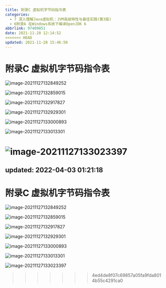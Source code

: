 ```yaml
---
title: 附录C 虚拟机字节码指令表
categories: 
  - 7 深入理解Java虛拟机：JVM高级特性与最佳实践(第3版)
  - 6附录A 在Windows系统下编译OpenJDK 6
abbrlink: 97409851
date: 2021-11-28 12:14:52
<<<<<<< HEAD
updated: 2021-11-28 15:46:50
---
```

# 附录C 虚拟机字节码指令表

![image-20211127132849252](https://raw.githubusercontent.com/lanlan2017/images/master/Blog/Sum/20211127132849.png)

![image-20211127132859015](https://raw.githubusercontent.com/lanlan2017/images/master/Blog/Sum/20211127132859.png)

![image-20211127132917827](https://raw.githubusercontent.com/lanlan2017/images/master/Blog/Sum/20211127132918.png)

![image-20211127132929301](https://raw.githubusercontent.com/lanlan2017/images/master/Blog/Sum/20211127132929.png)

![image-20211127133000893](https://raw.githubusercontent.com/lanlan2017/images/master/Blog/Sum/20211127133001.png)

![image-20211127133013301](https://raw.githubusercontent.com/lanlan2017/images/master/Blog/Sum/20211127133013.png)

![image-20211127133023397](https://raw.githubusercontent.com/lanlan2017/images/master/Blog/Sum/20211127133023.png)
=======
updated: 2022-04-03 01:21:18
---
# 附录C 虚拟机字节码指令表

![image-20211127132849252](https://gitee.com/XiaoLan223/images/raw/master/Blog/Sum/20211127132849.png)

![image-20211127132859015](https://gitee.com/XiaoLan223/images/raw/master/Blog/Sum/20211127132859.png)

![image-20211127132917827](https://gitee.com/XiaoLan223/images/raw/master/Blog/Sum/20211127132918.png)

![image-20211127132929301](https://gitee.com/XiaoLan223/images/raw/master/Blog/Sum/20211127132929.png)

![image-20211127133000893](https://gitee.com/XiaoLan223/images/raw/master/Blog/Sum/20211127133001.png)

![image-20211127133013301](https://gitee.com/XiaoLan223/images/raw/master/Blog/Sum/20211127133013.png)

![image-20211127133023397](https://gitee.com/XiaoLan223/images/raw/master/Blog/Sum/20211127133023.png)
>>>>>>> 4ed4de8f07c69857a05fa9fda8014b55c4291ca0

